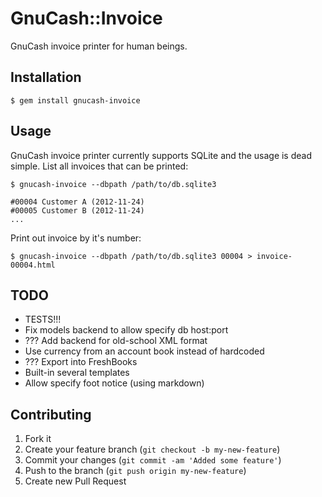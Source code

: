 # GnuCash::Invoice

GnuCash invoice printer for human beings.


## Installation

    $ gem install gnucash-invoice


## Usage

GnuCash invoice printer currently supports SQLite and the usage is dead simple.
List all invoices that can be printed:

    $ gnucash-invoice --dbpath /path/to/db.sqlite3

    #00004 Customer A (2012-11-24)
    #00005 Customer B (2012-11-24)
    ...

Print out invoice by it's number:

    $ gnucash-invoice --dbpath /path/to/db.sqlite3 00004 > invoice-00004.html


## TODO

* TESTS!!!
* Fix models backend to allow specify db host:port
* ??? Add backend for old-school XML format
* Use currency from an account book instead of hardcoded
* ??? Export into FreshBooks
* Built-in several templates
* Allow specify foot notice (using markdown)


## Contributing

1. Fork it
2. Create your feature branch (`git checkout -b my-new-feature`)
3. Commit your changes (`git commit -am 'Added some feature'`)
4. Push to the branch (`git push origin my-new-feature`)
5. Create new Pull Request
